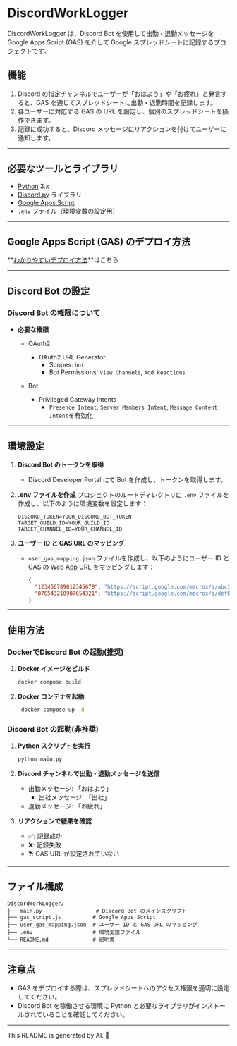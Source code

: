 # DiscordWorkLogger

DiscordWorkLogger は、Discord Bot を使用して出勤・退勤メッセージを Google Apps Script (GAS) を介して Google スプレッドシートに記録するプロジェクトです。

## 機能

1. Discord の指定チャンネルでユーザーが「おはよう」や「お疲れ」と発言すると、GAS を通じてスプレッドシートに出勤・退勤時間を記録します。
2. 各ユーザーに対応する GAS の URL を設定し、個別のスプレッドシートを操作できます。
3. 記録に成功すると、Discord メッセージにリアクションを付けてユーザーに通知します。

---

## 必要なツールとライブラリ

- [Python](https://www.python.org/) 3.x
- [Discord.py](https://discordpy.readthedocs.io/) ライブラリ
- [Google Apps Script](https://developers.google.com/apps-script)
- `.env` ファイル（環境変数の設定用）

---

## Google Apps Script (GAS) のデプロイ方法

**[わかりやすいデプロイ方法](https://coffee-soldier-56f.notion.site/gas-188729a7cf0380e89c74ca1d8d68d66d)**はこちら

<!-- 1. **GAS プロジェクトを作成**
   - Google ドライブで新しいスクリプトプロジェクトを作成します。

2. **スクリプトをコピー**
   - このリポジトリ内の `gas_script.js` をコピーして貼り付けます。

3. **Web App をデプロイ**
   - `公開 > ウェブアプリケーションとして導入` を選択。
   - 「アプリケーションにアクセスできるユーザー」を「全員（匿名ユーザーを含む）」に設定。

4. **スプレッドシートのフォーマット**
   スプレッドシートの各列は以下のように構成されます：

   | B列   | C列 | D列 | E列   | F列   | G列       |H列       |I列       |
   | ---- | ------ | --- | --- | ----- | ----- | --------- |--------- |
   | 日付 | 曜日   | ステータス | 出勤時間  | 退勤時間 | 休憩時間 | 実働時間 | 備考 | -->

---

## Discord Bot の設定

### Discord Bot の権限について

- **必要な権限**

   - OAuth2
       - OAuth2 URL Generator
           - Scopes: `bot`
           - Bot Permissions: `View Channels`, `Add Reactions`

   - Bot
       - Privileged Gateway Intents
           - `Presence Intent`, `Server Members Intent`, `Message Content Intent`を有効化

---

## 環境設定

1. **Discord Bot のトークンを取得**
   - Discord Developer Portal にて Bot を作成し、トークンを取得します。

2. **.env ファイルを作成**
   プロジェクトのルートディレクトリに `.env` ファイルを作成し、以下のように環境変数を設定します：

   ```env
   DISCORD_TOKEN=YOUR_DISCORD_BOT_TOKEN
   TARGET_GUILD_ID=YOUR_GUILD_ID
   TARGET_CHANNEL_ID=YOUR_CHANNEL_ID
   ```

3. **ユーザー ID と GAS URL のマッピング**
   - `user_gas_mapping.json` ファイルを作成し、以下のようにユーザー ID と GAS の Web App URL をマッピングします：

     ```json
     {
       "123456789012345678": "https://script.google.com/macros/s/abc1234567890/exec",
       "876543210987654321": "https://script.google.com/macros/s/def0987654321/exec"
     }
     ```

---

## 使用方法

### DockerでDiscord Bot の起動(推奨)

1. **Docker イメージをビルド**

   ```bash
   docker compose build
   ```

2. **Docker コンテナを起動**

   ```bash
    docker compose up -d
    ```

### Discord Bot の起動(非推奨)

1. **Python スクリプトを実行**

   ```bash
   python main.py
   ```

2. **Discord チャンネルで出勤・退勤メッセージを送信**
   - 出勤メッセージ: 「おはよう」
       - 出社メッセージ: 「出社」
   - 退勤メッセージ: 「お疲れ」

3. **リアクションで結果を確認**
   - ✅: 記録成功
   - ❌: 記録失敗
   - ❓: GAS URL が設定されていない

---

## ファイル構成

```tree
DiscordWorkLogger/
├── main.py                 # Discord Bot のメインスクリプト
├── gas_script.js          # Google Apps Script
├── user_gas_mapping.json  # ユーザー ID と GAS URL のマッピング
├── .env                   # 環境変数ファイル
└── README.md              # 説明書
```

---

## 注意点

- GAS をデプロイする際は、スプレッドシートへのアクセス権限を適切に設定してください。
- Discord Bot を稼働させる環境に Python と必要なライブラリがインストールされていることを確認してください。

---

This README is generated by AI. 🤖
